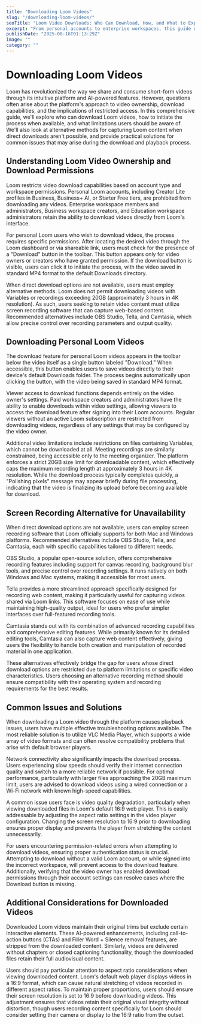 ```yaml
---
title: "Downloading Loom Videos"
slug: "/downloading-loom-videos/"
seoTitle: "Loom Video Downloads: Who Can Download, How, and What to Expect"
excerpt: "From personal accounts to enterprise workspaces, this guide navigates Loom's complex video download ecosystem, revealing who can download what and how to do it when direct options are available."
publishDate: "2025-08-16T01:13:29Z"
image: ""
category: ""
---
```


# Downloading Loom Videos

Loom has revolutionized the way we share and consume short-form videos through its intuitive platform and AI-powered features. However, questions often arise about the platform's approach to video ownership, download capabilities, and the implications of restricted access. In this comprehensive guide, we'll explore who can download Loom videos, how to initiate the process when available, and what limitations users should be aware of. We'll also look at alternative methods for capturing Loom content when direct downloads aren't possible, and provide practical solutions for common issues that may arise during the download and playback process.


## Understanding Loom Video Ownership and Download Permissions

Loom restricts video download capabilities based on account type and workspace permissions. Personal Loom accounts, including Creator Lite profiles in Business, Business+ AI, or Starter Free tiers, are prohibited from downloading any videos. Enterprise workspace members and administrators, Business workspace creators, and Education workspace administrators retain the ability to download videos directly from Loom's interface.

For personal Loom users who wish to download videos, the process requires specific permissions. After locating the desired video through the Loom dashboard or via shareable link, users must check for the presence of a "Download" button in the toolbar. This button appears only for video owners or creators who have granted permission. If the download button is visible, users can click it to initiate the process, with the video saved in standard MP4 format to the default Downloads directory.

When direct download options are not available, users must employ alternative methods. Loom does not permit downloading videos with Variables or recordings exceeding 20GB (approximately 3 hours in 4K resolution). As such, users seeking to retain video content must utilize screen recording software that can capture web-based content. Recommended alternatives include OBS Studio, Tella, and Camtasia, which allow precise control over recording parameters and output quality.


## Downloading Personal Loom Videos

The download feature for personal Loom videos appears in the toolbar below the video itself as a single button labeled "Download." When accessible, this button enables users to save videos directly to their device's default Downloads folder. The process begins automatically upon clicking the button, with the video being saved in standard MP4 format.

Viewer access to download functions depends entirely on the video owner's settings. Paid workspace creators and administrators have the ability to enable downloads within video settings, allowing viewers to access the download feature after signing into their Loom accounts. Regular viewers without an active Loom subscription are restricted from downloading videos, regardless of any settings that may be configured by the video owner.

Additional video limitations include restrictions on files containing Variables, which cannot be downloaded at all. Meeting recordings are similarly constrained, being accessible only to the meeting organizer. The platform enforces a strict 20GB size limit for downloadable content, which effectively caps the maximum recording length at approximately 3 hours in 4K resolution. While the download process typically completes quickly, a "Polishing pixels" message may appear briefly during file processing, indicating that the video is finalizing its upload before becoming available for download.


## Screen Recording Alternative for Unavailability

When direct download options are not available, users can employ screen recording software that Loom officially supports for both Mac and Windows platforms. Recommended alternatives include OBS Studio, Tella, and Camtasia, each with specific capabilities tailored to different needs.

OBS Studio, a popular open-source solution, offers comprehensive recording features including support for canvas recording, background blur tools, and precise control over recording settings. It runs natively on both Windows and Mac systems, making it accessible for most users.

Tella provides a more streamlined approach specifically designed for recording web content, making it particularly useful for capturing videos shared via Loom links. This software focuses on ease of use while maintaining high-quality output, ideal for users who prefer simpler interfaces over full-featured recording tools.

Camtasia stands out with its combination of advanced recording capabilities and comprehensive editing features. While primarily known for its detailed editing tools, Camtasia can also capture web content effectively, giving users the flexibility to handle both creation and manipulation of recorded material in one application.

These alternatives effectively bridge the gap for users whose direct download options are restricted due to platform limitations or specific video characteristics. Users choosing an alternative recording method should ensure compatibility with their operating system and recording requirements for the best results.


## Common Issues and Solutions

When downloading a Loom video through the platform causes playback issues, users have multiple effective troubleshooting options available. The most reliable solution is to utilize VLC Media Player, which supports a wide array of video formats and can often resolve compatibility problems that arise with default browser players.

Network connectivity also significantly impacts the download process. Users experiencing slow speeds should verify their internet connection quality and switch to a more reliable network if possible. For optimal performance, particularly with larger files approaching the 20GB maximum limit, users are advised to download videos using a wired connection or a Wi-Fi network with known high-speed capabilities.

A common issue users face is video quality degradation, particularly when viewing downloaded files in Loom's default 16:9 web player. This is easily addressable by adjusting the aspect ratio settings in the video player configuration. Changing the screen resolution to 16:9 prior to downloading ensures proper display and prevents the player from stretching the content unnecessarily.

For users encountering permission-related errors when attempting to download videos, ensuring proper authentication status is crucial. Attempting to download without a valid Loom account, or while signed into the incorrect workspace, will prevent access to the download feature. Additionally, verifying that the video owner has enabled download permissions through their account settings can resolve cases where the Download button is missing.


## Additional Considerations for Downloaded Videos

Downloaded Loom videos maintain their original trims but exclude certain interactive elements. These AI-powered enhancements, including call-to-action buttons (CTAs) and Filler Word + Silence removal features, are stripped from the downloaded content. Similarly, videos are delivered without chapters or closed captioning functionality, though the downloaded files retain their full audiovisual content.

Users should pay particular attention to aspect ratio considerations when viewing downloaded content. Loom's default web player displays videos in a 16:9 format, which can cause natural stretching of videos recorded in different aspect ratios. To maintain proper proportions, users should ensure their screen resolution is set to 16:9 before downloading videos. This adjustment ensures that videos retain their original visual integrity without distortion, though users recording content specifically for Loom should consider setting their camera or display to the 16:9 ratio from the outset.

